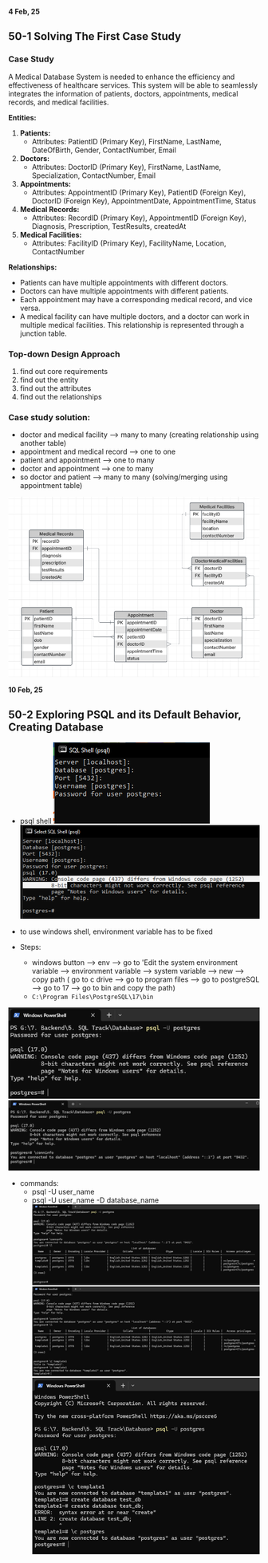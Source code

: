 **4 Feb, 25**

## 50-1 Solving The First Case Study

### Case Study

A Medical Database System is needed to enhance the efficiency and effectiveness of healthcare services. This system will be able to seamlessly integrates the information of patients, doctors, appointments, medical records, and medical facilities.

**Entities:**

1. **Patients:**
   - Attributes: PatientID (Primary Key), FirstName, LastName, DateOfBirth, Gender, ContactNumber, Email
2. **Doctors:**
   - Attributes: DoctorID (Primary Key), FirstName, LastName, Specialization, ContactNumber, Email
3. **Appointments:**
   - Attributes: AppointmentID (Primary Key), PatientID (Foreign Key), DoctorID (Foreign Key), AppointmentDate, AppointmentTime, Status
4. **Medical Records:**
   - Attributes: RecordID (Primary Key), AppointmentID (Foreign Key), Diagnosis, Prescription, TestResults, createdAt
5. **Medical Facilities:**
   - Attributes: FacilityID (Primary Key), FacilityName, Location, ContactNumber

**Relationships:**

- Patients can have multiple appointments with different doctors.
- Doctors can have multiple appointments with different patients.
- Each appointment may have a corresponding medical record, and vice versa.
- A medical facility can have multiple doctors, and a doctor can work in multiple medical facilities. This relationship is represented through a junction table.

### Top-down Design Approach

1. find out core requirements
2. find out the entity
3. find out the attributes
4. find out the relationships

### Case study solution:

- doctor and medical facility --> many to many (creating relationship using another table)
- appointment and medical record --> one to one
- patient and appointment --> one to many
- doctor and appointment --> one to many
- so doctor and patient --> many to many (solving/merging using appointment table)

![Image](./images/case-study-medical.PNG)

**10 Feb, 25**

## 50-2 Exploring PSQL and its Default Behavior, Creating Database

- psql shell
  ![Image](./images/psql_server.PNG)
  ![Image](./images/psql_server2.PNG)

- to use windows shell, environment variable has to be fixed
- Steps:
  - windows button --> env --> go to 'Edit the system environment variable --> environment variable --> system variable --> new --> copy path ( go to c drive --> go to program files --> go to postgreSQL --> go to 17 --> go to bin and copy the path)
  - `C:\Program Files\PostgreSQL\17\bin`

![Image](./images/psql_server3.PNG)
![Image](./images/psql_server4.PNG)

- commands:
  - psql -U user_name
  - psql -U user_name -D database_name
    ![Image](./images/psql_server5.PNG)
    ![Image](./images/psql_server6.PNG)
    ![Image](./images/psql_server7.PNG)
